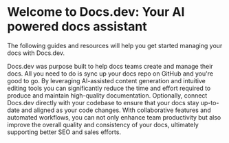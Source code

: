 # Welcome to Docs.dev: Your AI powered docs assistant

The following guides and resources will help you get started managing your docs with Docs.dev.

Docs.dev was purpose built to help docs teams create and manage their docs. All you need to do is sync up your docs repo on GitHub and you're good to go. By leveraging AI-assisted content generation and intuitive editing tools you can significantly reduce the time and effort required to produce and maintain high-quality documentation. Optionally, connect Docs.dev directly with your codebase to ensure that your docs stay up-to-date and aligned as your code changes. With collaborative features and automated workflows, you can not only enhance team productivity but also improve the overall quality and consistency of your docs, ultimately supporting better SEO and sales efforts.
